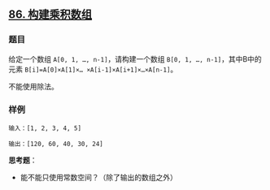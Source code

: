 ## [86. 构建乘积数组](https://www.acwing.com/problem/content/82/)

### 题目

给定一个数组 `A[0, 1, …, n-1]`，请构建一个数组 `B[0, 1, …, n-1]`，其中B中的元素 `B[i]=A[0]×A[1]×… ×A[i-1]×A[i+1]×…×A[n-1]`。

不能使用除法。

### 样例

```
输入：[1, 2, 3, 4, 5]

输出：[120, 60, 40, 30, 24]
```

**思考题**：

- 能不能只使用常数空间？（除了输出的数组之外）
